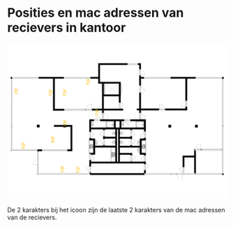 # Posities en mac adressen van recievers in kantoor

![Screenshot](screenshot.png)

De 2 karakters bij het icoon zijn de laatste 2 karakters van de mac adressen van de recievers.
